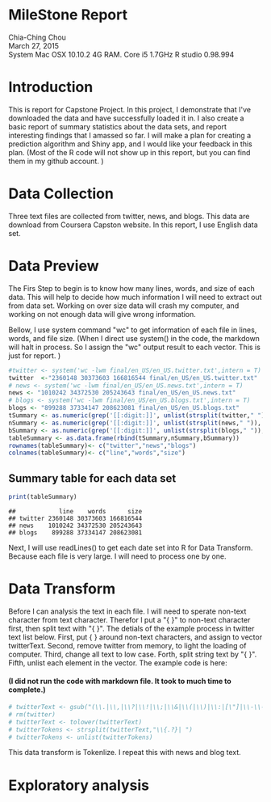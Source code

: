 # MileStone Report
Chia-Ching Chou  
March 27, 2015  
System Mac OSX 10.10.2 4G RAM. Core i5 1.7GHz
R studio 0.98.994 

# Introduction
This is report for Capstone Project. In this project, I demonstrate that I've downloaded the data and have successfully loaded it in. I also create a basic report of summary statistics about the data sets, and report interesting findings that I amassed so far. I will make a plan for creating a prediction algorithm and Shiny app, and I would like your feedback in this plan.
(Most of the R code will not show up in this report, but you can find them in my github account. )

# Data Collection
Three text files are collected from twitter, news, and blogs. This data are download from Coursera Capston website. In this report, I use English data set. 


# Data Preview
The Firs Step to begin is to know how many lines, words, and size of each data. This will help to decide how much information I will need to extract out from data set. Working on over size data will crash my computer, and working on not enough data will give wrong information.

Bellow, I use system command "wc" to get information of each file in lines, words, and file size. (When I direct use system() in the code, the markdown will halt in process. So I assign the "wc" output result to each vector. This is just for report. )

```r
#twitter <- system('wc -lwm final/en_US/en_US.twitter.txt',intern = T)
twitter  <-"2360148 30373603 166816544 final/en_US/en_US.twitter.txt"
# news <- system('wc -lwm final/en_US/en_US.news.txt',intern = T)
news <- "1010242 34372530 205243643 final/en_US/en_US.news.txt"
# blogs <- system('wc -lwm final/en_US/en_US.blogs.txt',intern = T)
blogs <- "899288 37334147 208623081 final/en_US/en_US.blogs.txt"
tSummary <- as.numeric(grep('[[:digit:]]', unlist(strsplit(twitter," ")), value = T))
nSummary <- as.numeric(grep('[[:digit:]]', unlist(strsplit(news," ")), value = T))
bSummary <- as.numeric(grep('[[:digit:]]', unlist(strsplit(blogs," ")), value = T))
tableSummary <- as.data.frame(rbind(tSummary,nSummary,bSummary))
rownames(tableSummary)<- c("twitter","news","blogs")
colnames(tableSummary)<- c("line","words","size")
```

## Summary table for each data set 


```r
print(tableSummary)
```

```
##            line    words      size
## twitter 2360148 30373603 166816544
## news    1010242 34372530 205243643
## blogs    899288 37334147 208623081
```
Next, I will use readLines() to get each date set into R for Data Transform.
Because each file is very large. I will need to process one by one. 


# Data Transform
Before I can analysis the text in each file. I will need to sperate non-text character from text character. Therefor I put a "{ }" to non-text character first, then split text with "{ }". The detials of the example process in twitter text list below.
First, put { } around non-text characters, and assign to vector twitterText.
Second, remove twitter from memory, to light the loading of computer.
Third, change all text to low case.
Forth, split string text by  "{ }".
Fifth, unlist each element in the vector.
The example code is here: 

#### (I did not run the code with markdown file. It took to much time to complete.)

```r
# twitterText <- gsub("(\\.|\\,|\\?|\\!|\\;|\\&|\\(|\\)|\\:|[\"]|\\-\\-|\\=| \\- |\\#| \\'|\\' )","{\\1}",twitter)
# rm(twitter)
# twitterText <- tolower(twitterText)
# twitterTokens <- strsplit(twitterText,"\\{.?}| ")
# twitterTokens <- unlist(twitterTokens)
```
This data transform is Tokenlize. 
I repeat this with news and blog text.


# Exploratory analysis







